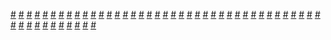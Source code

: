 <a href="https://houhuayuan.vip/%e5%ad%9d%e9%a1%ba%e7%9a%84%e6%b5%aa%e8%8a%b1%e9%aa%91%e5%a3%ab-%e7%ac%ac%e4%b8%80%e7%ab%a0">#</a>   <a href="https://houhuayuan.vip/%e4%b8%8a%e5%a4%a7%e5%ad%a6%e5%90%8e%e5%a5%b3%e6%80%a7%e5%8c%96%e7%9a%84%e6%95%85%e4%ba%8b-%e7%ac%ac%e4%ba%8c%e7%ab%a0">#</a>   <a href="https://houhuayuan.vip/%e7%88%b1%e4%bd%a0%e7%9a%84%e5%a4%9a%e5%b1%82%e7%9a%ae%e7%89%a9%e5%a5%b3%e5%8f%8b-%e7%ac%ac%e5%8d%81%e7%ab%a0">#</a>   <a href="https://houhuayuan.vip/%e5%b8%83%e6%8b%89%e5%a7%86%e7%9a%84%e8%b5%8e%e7%bd%aa%e4%b9%8b%e8%b7%af-%e7%ac%ac%e4%b8%80%e7%ab%a0">#</a>   <a href="https://houhuayuan.vip/%e8%b6%85%e5%b7%a8%e6%a0%b9%e4%bc%aa%e5%a8%98%e4%b9%9f%e6%83%b3%e5%bd%93%e5%a5%b3%e5%ad%a9%e5%ad%90-%e7%ac%ac%e4%ba%94%e5%8d%81%e7%ab%a0">#</a>   <a href="https://houhuayuan.vip/%e4%b8%9d%e7%bb%b8%e5%ba%97%e5%af%bc%e8%b4%ad%e5%91%98-%e7%ac%ac%e4%b8%80%e7%ab%a0">#</a>   <a href="https://houhuayuan.vip/%e8%b6%85%e5%b7%a8%e6%a0%b9%e4%bc%aa%e5%a8%98%e4%b9%9f%e6%83%b3%e5%bd%93%e5%a5%b3%e5%ad%a9%e5%ad%90-%e7%ac%ac%e5%9b%9b%e5%8d%81%e4%b9%9d%e7%ab%a0">#</a>   <a href="https://houhuayuan.vip/%e8%b6%85%e5%b7%a8%e6%a0%b9%e4%bc%aa%e5%a8%98%e4%b9%9f%e6%83%b3%e5%bd%93%e5%a5%b3%e5%ad%a9%e5%ad%90-%e7%ac%ac%e5%9b%9b%e5%8d%81%e5%85%ab%e7%ab%a0">#</a>   <a href="https://houhuayuan.vip/%e8%b6%85%e5%b7%a8%e6%a0%b9%e4%bc%aa%e5%a8%98%e4%b9%9f%e6%83%b3%e5%bd%93%e5%a5%b3%e5%ad%a9%e5%ad%90-%e7%ac%ac%e5%9b%9b%e5%8d%81%e4%ba%94%e8%87%b3%e5%9b%9b%e5%8d%81%e4%b8%83%e7%ab%a0">#</a>   <a href="https://houhuayuan.vip/%e7%88%b1%e4%bd%a0%e7%9a%84%e5%a4%9a%e5%b1%82%e7%9a%ae%e7%89%a9%e5%a5%b3%e5%8f%8b-%e7%ac%ac%e4%b9%9d%e7%ab%a0">#</a>   <a href="https://houhuayuan.vip/%e6%ac%a2%e8%bf%8e%e6%9d%a5%e5%88%b0%e5%ad%90%e5%ae%ab%e8%87%b3%e4%b8%8a%e7%9a%84%e4%b8%96%e7%95%8c-%e7%ac%ac%e4%ba%8c%e5%8d%81%e7%ab%a0">#</a>   <a href="https://houhuayuan.vip/%e6%a3%ae%e6%9e%97%e5%92%8c%e6%b5%b7%e7%9a%84%e5%9f%8e%e9%95%87%e4%b8%8e%e6%97%85%e7%a8%8b-%e7%ac%ac%e4%b8%80%e7%ab%a0">#</a>   <a href="https://houhuayuan.vip/%e4%b8%8a%e5%a4%a7%e5%ad%a6%e5%90%8e%e7%9a%84%e5%a5%b3%e6%80%a7%e5%8c%96%e6%95%85%e4%ba%8b-%e7%ac%ac%e4%b8%80%e7%ab%a0">#</a>   <a href="https://houhuayuan.vip/%e8%af%af%e5%85%a5%e6%89%8b%e6%9c%ba%e6%b8%b8%e6%88%8f%e7%9a%84%e8%b4%be%e5%93%b2-%e7%ac%ac%e4%b8%80%e7%ab%a0">#</a>   <a href="https://houhuayuan.vip/%e8%a3%b8%e6%b3%b3%e5%b0%91%e5%b9%b4%e4%b8%8e%e5%a5%b3%e4%bd%93%e5%96%b7%e9%9b%be%e5%89%82-%e7%ac%ac%e4%b8%80%e7%ab%a0">#</a>   <a href="https://houhuayuan.vip/%e6%89%b6%e5%a5%b9%e5%b9%bb%e6%83%b3%e4%b8%96%e7%95%8c%e4%b9%8b%e5%a5%b3%e6%ad%a6%e7%a5%9e%e5%ad%a6%e9%99%a2-%e7%ac%ac%e4%ba%94%e7%ab%a0">#</a>   <a href="https://houhuayuan.vip/%e9%9c%87%e6%83%8a-%e6%88%91%e5%b1%85%e7%84%b6%e8%a2%ab%e6%8d%a1%e5%9b%9e%e6%9d%a5%e7%9a%84%e5%85%bd%e8%80%b3%e5%a8%98%e5%8f%98%e6%88%90%e8%82%89%e4%be%bf%e5%99%a8-%e6%83%85%e4%ba%ba%e8%8a%82">#</a>   <a href="https://houhuayuan.vip/%e7%88%b1%e4%bd%a0%e7%9a%84%e5%a4%9a%e5%b1%82%e7%9a%ae%e7%89%a9%e5%a5%b3%e5%8f%8b-%e7%ac%ac%e5%85%ab%e7%ab%a0">#</a>   <a href="https://houhuayuan.vip/%e8%a7%82%e5%af%9f%e8%80%85%e6%97%a5%e5%bf%97-sp">#</a>   <a href="https://houhuayuan.vip/%e7%ba%a2%e7%99%bd%e8%89%b2%e7%a5%9e%e7%a4%be%e5%b7%ab%e5%a5%b3-%e7%ac%ac%e4%ba%8c%e7%ab%a0">#</a>   <a href="https://houhuayuan.vip/%e5%bc%82%e4%b8%96%e8%89%b3%e9%a9%ac-%e7%ac%ac%e5%8d%81%e4%ba%8c%e7%ab%a0">#</a>   <a href="https://houhuayuan.vip/%e6%89%b6%e5%a5%b9%e5%b9%bb%e6%83%b3%e4%b8%96%e7%95%8c%e4%b9%8b%e5%a5%b3%e6%ad%a6%e7%a5%9e%e5%ad%a6%e9%99%a2-%e7%ac%ac%e5%9b%9b%e7%ab%a0">#</a>   <a href="https://houhuayuan.vip/%e8%b6%85%e5%b7%a8%e6%a0%b9%e4%bc%aa%e5%a8%98%e4%b9%9f%e6%83%b3%e5%bd%93%e5%a5%b3%e5%ad%a9%e5%ad%90-%e7%ac%ac%e5%9b%9b%e5%8d%81%e5%9b%9b%e7%ab%a0">#</a>   <a href="https://houhuayuan.vip/%e9%9c%87%e6%83%8a-%e6%88%91%e5%b1%85%e7%84%b6%e8%a2%ab%e6%8d%a1%e5%9b%9e%e6%9d%a5%e7%9a%84%e5%85%bd%e8%80%b3%e5%a8%98%e5%8f%98%e6%88%90%e8%82%89%e4%be%bf%e5%99%a8-%e7%ac%ac%e5%9b%9b%e7%ab%a0">#</a>   <a href="https://houhuayuan.vip/%e5%bc%82%e4%b8%96%e8%89%b3%e9%a9%ac-%e7%ac%ac%e5%8d%81%e4%b8%80%e7%ab%a0">#</a>   <a href="https://houhuayuan.vip/%e5%a5%b3%e5%94%ae%e8%b4%a7%e5%91%98-%e7%ac%ac%e4%b8%80%e7%ab%a0">#</a>   <a href="https://houhuayuan.vip/%e5%9c%a3%e4%b8%bd%e5%ae%89%e4%bc%aa%e5%a8%98%e5%ad%a6%e9%99%a2%e5%a4%a7%e5%ad%a6%e7%af%87-%e7%ac%ac%e4%b8%80%e8%87%b3%e4%b8%89%e7%ab%a0">#</a>   <a href="https://houhuayuan.vip/%e4%b8%80%e8%a7%89%e9%86%92%e6%9d%a5%e5%8f%98%e6%88%90%e5%ae%a4%e5%8f%8b%e7%9a%84%e9%ad%85%e9%ad%94-%e7%ac%ac%e4%b8%80%e7%ab%a0">#</a>   <a href="https://houhuayuan.vip/%e7%a9%bf%e4%b8%8a%e7%9a%ae%e7%89%a9ts%e6%88%90%e5%8f%af%e7%88%b1%e7%9a%84%e4%ba%8c%e6%ac%a1%e5%85%83%e5%a5%b3%e5%ad%a9%e5%ad%90-%e7%ac%ac%e5%8d%81%e4%b8%89%e7%ab%a0">#</a>   <a href="https://houhuayuan.vip/%e6%ac%a2%e8%bf%8e%e6%9d%a5%e5%88%b0%e5%ad%90%e5%ae%ab%e8%87%b3%e4%b8%8a%e7%9a%84%e4%b8%96%e7%95%8c-%e7%ac%ac%e5%8d%81%e4%b9%9d%e7%ab%a0">#</a>   <a href="https://houhuayuan.vip/%e6%89%b6%e5%a5%b9%e5%b9%bb%e6%83%b3%e4%b8%96%e7%95%8c%e4%b9%8b%e5%a5%b3%e6%ad%a6%e7%a5%9e%e5%ad%a6%e9%99%a2-%e7%ac%ac%e4%b8%89%e7%ab%a0">#</a>   <a href="https://houhuayuan.vip/%e8%b6%85%e5%b7%a8%e6%a0%b9%e4%bc%aa%e5%a8%98%e4%b9%9f%e6%83%b3%e5%bd%93%e5%a5%b3%e5%ad%a9%e5%ad%90-%e7%ac%ac%e5%9b%9b%e5%8d%81%e4%b8%89%e7%ab%a0">#</a>   <a href="https://houhuayuan.vip/%e9%9c%87%e6%83%8a-%e6%88%91%e5%b1%85%e7%84%b6%e8%a2%ab%e6%8d%a1%e5%9b%9e%e6%9d%a5%e7%9a%84%e5%85%bd%e8%80%b3%e5%a8%98%e5%8f%98%e6%88%90%e8%82%89%e4%be%bf%e5%99%a8-%e7%ac%ac%e4%b8%89%e7%ab%a0">#</a>   <a href="https://houhuayuan.vip/%e4%b8%80%e4%b8%8d%e5%b0%8f%e5%bf%83%e5%8f%98%e8%ba%ab%e6%88%90%e8%81%8c%e4%b8%9a%e5%a5%b3%e7%8e%8b-%e7%ac%ac%e4%ba%8c%e7%ab%a0">#</a>   <a href="https://houhuayuan.vip/%e8%a7%82%e5%af%9f%e8%80%85%e6%97%a5%e5%bf%97-%e7%ac%ac%e4%b8%80%e7%ab%a0">#</a>   <a href="https://houhuayuan.vip/%e7%95%99%e5%ad%a6%e4%b8%9c%e4%ba%ac%e4%b8%a4%e5%b9%b4%e5%8f%98%e6%89%b6%e5%a5%b9%ef%bc%8c%e6%94%be%e5%81%87%e5%9b%9e%e5%ae%b6%e5%90%8e%e8%a2%ab%e5%b9%b2%e4%ba%86%e4%b8%aa%e7%88%bd-%e7%ac%ac%e4%b8%80">#</a>   <a href="https://houhuayuan.vip/%e7%88%b1%e4%bd%a0%e7%9a%84%e5%a4%9a%e5%b1%82%e7%9a%ae%e7%89%a9%e5%a5%b3%e5%8f%8b-%e7%ac%ac%e4%b8%83%e7%ab%a0">#</a>   <a href="https://houhuayuan.vip/%e9%9c%87%e6%83%8a-%e6%88%91%e5%b1%85%e7%84%b6%e8%a2%ab%e6%8d%a1%e5%9b%9e%e6%9d%a5%e7%9a%84%e5%85%bd%e8%80%b3%e5%a8%98%e5%8f%98%e6%88%90%e8%82%89%e4%be%bf%e5%99%a8-%e7%ac%ac%e4%ba%8c%e7%ab%a0">#</a>   <a href="https://houhuayuan.vip/%e6%89%b6%e5%a5%b9%e5%b9%bb%e6%83%b3%e4%b8%96%e7%95%8c%e4%b9%8b%e5%a5%b3%e6%ad%a6%e7%a5%9e%e5%ad%a6%e9%99%a2-%e7%ac%ac%e4%ba%8c%e7%ab%a0">#</a>   <a href="https://houhuayuan.vip/%e8%b6%85%e5%b7%a8%e6%a0%b9%e4%bc%aa%e5%a8%98%e4%b9%9f%e6%83%b3%e5%bd%93%e5%a5%b3%e5%ad%a9%e5%ad%90-%e7%ac%ac%e5%9b%9b%e5%8d%81%e4%ba%8c%e7%ab%a0">#</a>   <a href="https://houhuayuan.vip/%e9%9c%87%e6%83%8a-%e6%88%91%e5%b1%85%e7%84%b6%e8%a2%ab%e6%8d%a1%e5%9b%9e%e6%9d%a5%e7%9a%84%e5%85%bd%e8%80%b3%e5%a8%98%e5%8f%98%e6%88%90%e8%82%89%e4%be%bf%e5%99%a8-%e7%ac%ac%e4%b8%80%e7%ab%a0">#</a>   <a href="https://houhuayuan.vip/%e6%89%b6%e5%a5%b9%e5%b9%bb%e6%83%b3%e4%b8%96%e7%95%8c%e4%b9%8b%e5%a5%b3%e6%ad%a6%e7%a5%9e%e5%ad%a6%e9%99%a2-%e7%ac%ac%e4%b8%80%e7%ab%a0">#</a>   <a href="https://houhuayuan.vip/%e6%9d%8e%e5%8d%97%e7%9a%84%e6%b7%ab%e5%a0%95-%e7%ac%ac%e4%b8%80%e7%ab%a0">#</a>   <a href="https://houhuayuan.vip/%e7%88%b1%e4%bd%a0%e7%9a%84%e7%9a%ae%e7%89%a9%e5%a5%b3%e5%8f%8b-%e7%ac%ac%e5%85%ad%e7%ab%a0">#</a>   <a href="https://houhuayuan.vip/%e9%94%99%e8%af%af%e7%9a%84%e6%84%bf%e6%9c%9b">#</a>   <a href="https://houhuayuan.vip/%e8%b6%85%e5%b7%a8%e6%a0%b9%e4%bc%aa%e5%a8%98%e4%b9%9f%e6%83%b3%e5%bd%93%e5%a5%b3%e5%ad%a9%e5%ad%90-%e7%ac%ac%e5%9b%9b%e5%8d%81%e4%b8%80%e7%ab%a0">#</a>   <a href="https://houhuayuan.vip/%e5%8f%91%e7%8e%b0%e5%84%bf%e5%ad%90%e6%8b%8d%e4%bc%aa%e5%a8%98av%e4%b9%8b%e5%90%8e-%e7%ac%ac%e4%b8%80%e8%87%b3%e5%8d%81%e5%9b%9b%e7%ab%a0">#</a>   <a href="https://houhuayuan.vip/carmen%e7%9a%84%e5%a5%b3%e5%ad%a9-%e7%ac%ac%e4%b8%89%e7%ab%a0">#</a>   <a href="https://houhuayuan.vip/%e5%9c%a3%e4%b8%bd%e5%ae%89%e4%bc%aa%e5%a8%98%e5%ad%a6%e9%99%a2%e5%86%85%e9%99%a2%e7%af%87-%e7%ac%ac%e5%9b%9b%e5%8d%81%e5%85%ad%e7%ab%a0">#</a>   <a href="https://houhuayuan.vip/%e7%88%b1%e4%bd%a0%e7%9a%84%e5%a4%9a%e5%b1%82%e7%9a%ae%e7%89%a9%e5%a5%b3%e5%8f%8b-%e7%ac%ac%e4%ba%94%e7%ab%a0">#</a>   